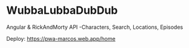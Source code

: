 # WubbaLubbaDubDub
Angular &amp; RickAndMorty API -Characters, Search, Locations, Episodes

Deploy: https://pwa-marcos.web.app/home
